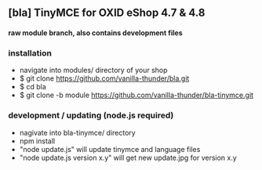 ## [bla] TinyMCE for OXID eShop 4.7 & 4.8
#### raw module branch, also contains development files

### installation
* navigate into modules/ directory of your shop
* $ git clone https://github.com/vanilla-thunder/bla.git
* $ cd bla
* $ git clone -b module https://github.com/vanilla-thunder/bla-tinymce.git


### development / updating (node.js required)
* nagivate into bla-tinymce/ directory
* npm install
* "node update.js" will update tinymce and language files
* "node update.js version x.y" will get new update.jpg for version x.y

